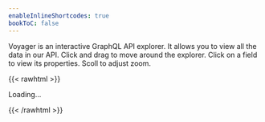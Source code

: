 ```yaml
---
enableInlineShortcodes: true
bookToC: false
---
```

Voyager is an interactive GraphQL API explorer. It allows you to view all the data in our API. Click and drag to move around the explorer. Click on a field to view its properties. Scoll to adjust zoom.

{{< rawhtml >}}
    <div id="voyager">Loading...</div>

<script>
  
  // Render <Voyager />
    GraphQLVoyager.init(document.getElementById('voyager'), {
      hideDocs: true,
      hideSettings: true,
      displayOptions: {
        sortByAlphabet: true,
      },
      introspection: {
  "data": {
    "__schema": {
      "directives": [
        {
          "args": [
            {
              "defaultValue": null,
              "description": "Included when true.",
              "name": "if",
              "type": {
                "kind": "NON_NULL",
                "name": null,
                "ofType": {
                  "kind": "SCALAR",
                  "name": "Boolean",
                  "ofType": null
                }
              }
            }
          ],
          "description": "Directs the executor to include this field or fragment only when the `if` argument is true.",
          "locations": [
            "FIELD",
            "FRAGMENT_SPREAD",
            "INLINE_FRAGMENT"
          ],
          "name": "include"
        },
        {
          "args": [
            {
              "defaultValue": null,
              "description": "Skipped when true.",
              "name": "if",
              "type": {
                "kind": "NON_NULL",
                "name": null,
                "ofType": {
                  "kind": "SCALAR",
                  "name": "Boolean",
                  "ofType": null
                }
              }
            }
          ],
          "description": "Directs the executor to skip this field or fragment when the `if` argument is true.",
          "locations": [
            "FIELD",
            "FRAGMENT_SPREAD",
            "INLINE_FRAGMENT"
          ],
          "name": "skip"
        }
      ],
      "mutationType": {
        "name": "RootMutationType"
      },
      "queryType": {
        "name": "RootQueryType"
      },
      "types": [
        {
          "description": "Represents a directive",
          "enumValues": null,
          "fields": [
            {
              "args": [],
              "deprecationReason": null,
              "description": null,
              "isDeprecated": false,
              "name": "args",
              "type": {
                "kind": "LIST",
                "name": null,
                "ofType": {
                  "kind": "OBJECT",
                  "name": "__InputValue",
                  "ofType": null
                }
              }
            },
            {
              "args": [],
              "deprecationReason": null,
              "description": null,
              "isDeprecated": false,
              "name": "description",
              "type": {
                "kind": "SCALAR",
                "name": "String",
                "ofType": null
              }
            },
            {
              "args": [],
              "deprecationReason": null,
              "description": null,
              "isDeprecated": false,
              "name": "locations",
              "type": {
                "kind": "LIST",
                "name": null,
                "ofType": {
                  "kind": "ENUM",
                  "name": "__DirectiveLocation",
                  "ofType": null
                }
              }
            },
            {
              "args": [],
              "deprecationReason": null,
              "description": null,
              "isDeprecated": false,
              "name": "name",
              "type": {
                "kind": "SCALAR",
                "name": "String",
                "ofType": null
              }
            },
            {
              "args": [],
              "deprecationReason": "Check `locations` field for enum value FIELD",
              "description": null,
              "isDeprecated": true,
              "name": "onField",
              "type": {
                "kind": "SCALAR",
                "name": "Boolean",
                "ofType": null
              }
            },
            {
              "args": [],
              "deprecationReason": "Check `locations` field for enum value FRAGMENT_SPREAD",
              "description": null,
              "isDeprecated": true,
              "name": "onFragment",
              "type": {
                "kind": "SCALAR",
                "name": "Boolean",
                "ofType": null
              }
            },
            {
              "args": [],
              "deprecationReason": "Check `locations` field for enum value OPERATION",
              "description": null,
              "isDeprecated": true,
              "name": "onOperation",
              "type": {
                "kind": "SCALAR",
                "name": "Boolean",
                "ofType": null
              }
            }
          ],
          "inputFields": null,
          "interfaces": [],
          "kind": "OBJECT",
          "name": "__Directive",
          "possibleTypes": null
        },
        {
          "description": null,
          "enumValues": [
            {
              "deprecationReason": null,
              "description": null,
              "isDeprecated": false,
              "name": "ARGUMENT_DEFINITION"
            },
            {
              "deprecationReason": null,
              "description": null,
              "isDeprecated": false,
              "name": "ENUM"
            },
            {
              "deprecationReason": null,
              "description": null,
              "isDeprecated": false,
              "name": "ENUM_VALUE"
            },
            {
              "deprecationReason": null,
              "description": null,
              "isDeprecated": false,
              "name": "FIELD"
            },
            {
              "deprecationReason": null,
              "description": null,
              "isDeprecated": false,
              "name": "FIELD_DEFINITION"
            },
            {
              "deprecationReason": null,
              "description": null,
              "isDeprecated": false,
              "name": "FRAGMENT_DEFINITION"
            },
            {
              "deprecationReason": null,
              "description": null,
              "isDeprecated": false,
              "name": "FRAGMENT_SPREAD"
            },
            {
              "deprecationReason": null,
              "description": null,
              "isDeprecated": false,
              "name": "INLINE_FRAGMENT"
            },
            {
              "deprecationReason": null,
              "description": null,
              "isDeprecated": false,
              "name": "INPUT_FIELD_DEFINITION"
            },
            {
              "deprecationReason": null,
              "description": null,
              "isDeprecated": false,
              "name": "INPUT_OBJECT"
            },
            {
              "deprecationReason": null,
              "description": null,
              "isDeprecated": false,
              "name": "INTERFACE"
            },
            {
              "deprecationReason": null,
              "description": null,
              "isDeprecated": false,
              "name": "MUTATION"
            },
            {
              "deprecationReason": null,
              "description": null,
              "isDeprecated": false,
              "name": "OBJECT"
            },
            {
              "deprecationReason": null,
              "description": null,
              "isDeprecated": false,
              "name": "QUERY"
            },
            {
              "deprecationReason": null,
              "description": null,
              "isDeprecated": false,
              "name": "SCALAR"
            },
            {
              "deprecationReason": null,
              "description": null,
              "isDeprecated": false,
              "name": "SCHEMA"
            },
            {
              "deprecationReason": null,
              "description": null,
              "isDeprecated": false,
              "name": "SUBSCRIPTION"
            },
            {
              "deprecationReason": null,
              "description": null,
              "isDeprecated": false,
              "name": "UNION"
            }
          ],
          "fields": null,
          "inputFields": null,
          "interfaces": null,
          "kind": "ENUM",
          "name": "__DirectiveLocation",
          "possibleTypes": null
        },
        {
          "description": null,
          "enumValues": null,
          "fields": [
            {
              "args": [],
              "deprecationReason": null,
              "description": null,
              "isDeprecated": false,
              "name": "deprecationReason",
              "type": {
                "kind": "SCALAR",
                "name": "String",
                "ofType": null
              }
            },
            {
              "args": [],
              "deprecationReason": null,
              "description": null,
              "isDeprecated": false,
              "name": "description",
              "type": {
                "kind": "SCALAR",
                "name": "String",
                "ofType": null
              }
            },
            {
              "args": [],
              "deprecationReason": null,
              "description": null,
              "isDeprecated": false,
              "name": "isDeprecated",
              "type": {
                "kind": "SCALAR",
                "name": "Boolean",
                "ofType": null
              }
            },
            {
              "args": [],
              "deprecationReason": null,
              "description": null,
              "isDeprecated": false,
              "name": "name",
              "type": {
                "kind": "SCALAR",
                "name": "String",
                "ofType": null
              }
            }
          ],
          "inputFields": null,
          "interfaces": [],
          "kind": "OBJECT",
          "name": "__EnumValue",
          "possibleTypes": null
        },
        {
          "description": null,
          "enumValues": null,
          "fields": [
            {
              "args": [],
              "deprecationReason": null,
              "description": null,
              "isDeprecated": false,
              "name": "args",
              "type": {
                "kind": "LIST",
                "name": null,
                "ofType": {
                  "kind": "OBJECT",
                  "name": "__InputValue",
                  "ofType": null
                }
              }
            },
            {
              "args": [],
              "deprecationReason": null,
              "description": null,
              "isDeprecated": false,
              "name": "deprecationReason",
              "type": {
                "kind": "SCALAR",
                "name": "String",
                "ofType": null
              }
            },
            {
              "args": [],
              "deprecationReason": null,
              "description": null,
              "isDeprecated": false,
              "name": "description",
              "type": {
                "kind": "SCALAR",
                "name": "String",
                "ofType": null
              }
            },
            {
              "args": [],
              "deprecationReason": null,
              "description": null,
              "isDeprecated": false,
              "name": "isDeprecated",
              "type": {
                "kind": "SCALAR",
                "name": "Boolean",
                "ofType": null
              }
            },
            {
              "args": [],
              "deprecationReason": null,
              "description": null,
              "isDeprecated": false,
              "name": "name",
              "type": {
                "kind": "SCALAR",
                "name": "String",
                "ofType": null
              }
            },
            {
              "args": [],
              "deprecationReason": null,
              "description": null,
              "isDeprecated": false,
              "name": "type",
              "type": {
                "kind": "OBJECT",
                "name": "__Type",
                "ofType": null
              }
            }
          ],
          "inputFields": null,
          "interfaces": [],
          "kind": "OBJECT",
          "name": "__Field",
          "possibleTypes": null
        },
        {
          "description": null,
          "enumValues": null,
          "fields": [
            {
              "args": [],
              "deprecationReason": null,
              "description": null,
              "isDeprecated": false,
              "name": "defaultValue",
              "type": {
                "kind": "SCALAR",
                "name": "String",
                "ofType": null
              }
            },
            {
              "args": [],
              "deprecationReason": null,
              "description": null,
              "isDeprecated": false,
              "name": "description",
              "type": {
                "kind": "SCALAR",
                "name": "String",
                "ofType": null
              }
            },
            {
              "args": [],
              "deprecationReason": null,
              "description": null,
              "isDeprecated": false,
              "name": "name",
              "type": {
                "kind": "SCALAR",
                "name": "String",
                "ofType": null
              }
            },
            {
              "args": [],
              "deprecationReason": null,
              "description": null,
              "isDeprecated": false,
              "name": "type",
              "type": {
                "kind": "OBJECT",
                "name": "__Type",
                "ofType": null
              }
            }
          ],
          "inputFields": null,
          "interfaces": [],
          "kind": "OBJECT",
          "name": "__InputValue",
          "possibleTypes": null
        },
        {
          "description": "Represents a schema",
          "enumValues": null,
          "fields": [
            {
              "args": [],
              "deprecationReason": null,
              "description": null,
              "isDeprecated": false,
              "name": "directives",
              "type": {
                "kind": "LIST",
                "name": null,
                "ofType": {
                  "kind": "OBJECT",
                  "name": "__Directive",
                  "ofType": null
                }
              }
            },
            {
              "args": [],
              "deprecationReason": null,
              "description": null,
              "isDeprecated": false,
              "name": "mutationType",
              "type": {
                "kind": "OBJECT",
                "name": "__Type",
                "ofType": null
              }
            },
            {
              "args": [],
              "deprecationReason": null,
              "description": null,
              "isDeprecated": false,
              "name": "queryType",
              "type": {
                "kind": "OBJECT",
                "name": "__Type",
                "ofType": null
              }
            },
            {
              "args": [],
              "deprecationReason": null,
              "description": null,
              "isDeprecated": false,
              "name": "subscriptionType",
              "type": {
                "kind": "OBJECT",
                "name": "__Type",
                "ofType": null
              }
            },
            {
              "args": [],
              "deprecationReason": null,
              "description": null,
              "isDeprecated": false,
              "name": "types",
              "type": {
                "kind": "LIST",
                "name": null,
                "ofType": {
                  "kind": "OBJECT",
                  "name": "__Type",
                  "ofType": null
                }
              }
            }
          ],
          "inputFields": null,
          "interfaces": [],
          "kind": "OBJECT",
          "name": "__Schema",
          "possibleTypes": null
        },
        {
          "description": "Represents scalars, interfaces, object types, unions, enums in the system",
          "enumValues": null,
          "fields": [
            {
              "args": [],
              "deprecationReason": null,
              "description": null,
              "isDeprecated": false,
              "name": "description",
              "type": {
                "kind": "SCALAR",
                "name": "String",
                "ofType": null
              }
            },
            {
              "args": [
                {
                  "defaultValue": "false",
                  "description": null,
                  "name": "includeDeprecated",
                  "type": {
                    "kind": "SCALAR",
                    "name": "Boolean",
                    "ofType": null
                  }
                }
              ],
              "deprecationReason": null,
              "description": null,
              "isDeprecated": false,
              "name": "enumValues",
              "type": {
                "kind": "LIST",
                "name": null,
                "ofType": {
                  "kind": "OBJECT",
                  "name": "__EnumValue",
                  "ofType": null
                }
              }
            },
            {
              "args": [
                {
                  "defaultValue": "false",
                  "description": null,
                  "name": "includeDeprecated",
                  "type": {
                    "kind": "SCALAR",
                    "name": "Boolean",
                    "ofType": null
                  }
                }
              ],
              "deprecationReason": null,
              "description": null,
              "isDeprecated": false,
              "name": "fields",
              "type": {
                "kind": "LIST",
                "name": null,
                "ofType": {
                  "kind": "OBJECT",
                  "name": "__Field",
                  "ofType": null
                }
              }
            },
            {
              "args": [],
              "deprecationReason": null,
              "description": null,
              "isDeprecated": false,
              "name": "inputFields",
              "type": {
                "kind": "LIST",
                "name": null,
                "ofType": {
                  "kind": "OBJECT",
                  "name": "__InputValue",
                  "ofType": null
                }
              }
            },
            {
              "args": [],
              "deprecationReason": null,
              "description": null,
              "isDeprecated": false,
              "name": "interfaces",
              "type": {
                "kind": "LIST",
                "name": null,
                "ofType": {
                  "kind": "OBJECT",
                  "name": "__Type",
                  "ofType": null
                }
              }
            },
            {
              "args": [],
              "deprecationReason": null,
              "description": null,
              "isDeprecated": false,
              "name": "kind",
              "type": {
                "kind": "SCALAR",
                "name": "String",
                "ofType": null
              }
            },
            {
              "args": [],
              "deprecationReason": null,
              "description": null,
              "isDeprecated": false,
              "name": "name",
              "type": {
                "kind": "SCALAR",
                "name": "String",
                "ofType": null
              }
            },
            {
              "args": [],
              "deprecationReason": null,
              "description": null,
              "isDeprecated": false,
              "name": "ofType",
              "type": {
                "kind": "OBJECT",
                "name": "__Type",
                "ofType": null
              }
            },
            {
              "args": [],
              "deprecationReason": null,
              "description": null,
              "isDeprecated": false,
              "name": "possibleTypes",
              "type": {
                "kind": "LIST",
                "name": null,
                "ofType": {
                  "kind": "OBJECT",
                  "name": "__Type",
                  "ofType": null
                }
              }
            }
          ],
          "inputFields": null,
          "interfaces": [],
          "kind": "OBJECT",
          "name": "__Type",
          "possibleTypes": null
        },
        {
          "description": "The `Boolean` scalar type represents `true` or `false`.",
          "enumValues": null,
          "fields": null,
          "inputFields": null,
          "interfaces": null,
          "kind": "SCALAR",
          "name": "Boolean",
          "possibleTypes": null
        },
        {
          "description": "Categories are the containers for live streaming content.",
          "enumValues": null,
          "fields": [
            {
              "args": [],
              "deprecationReason": null,
              "description": null,
              "isDeprecated": false,
              "name": "id",
              "type": {
                "kind": "SCALAR",
                "name": "ID",
                "ofType": null
              }
            },
            {
              "args": [],
              "deprecationReason": null,
              "description": "Name of the category",
              "isDeprecated": false,
              "name": "name",
              "type": {
                "kind": "SCALAR",
                "name": "String",
                "ofType": null
              }
            },
            {
              "args": [],
              "deprecationReason": null,
              "description": "Parent category, if null this is a parent category",
              "isDeprecated": false,
              "name": "parent",
              "type": {
                "kind": "OBJECT",
                "name": "Category",
                "ofType": null
              }
            },
            {
              "args": [],
              "deprecationReason": null,
              "description": "Slug of the category",
              "isDeprecated": false,
              "name": "slug",
              "type": {
                "kind": "SCALAR",
                "name": "String",
                "ofType": null
              }
            },
            {
              "args": [],
              "deprecationReason": null,
              "description": "Parent Name and Name of the category in one string",
              "isDeprecated": false,
              "name": "tagName",
              "type": {
                "kind": "SCALAR",
                "name": "String",
                "ofType": null
              }
            }
          ],
          "inputFields": null,
          "interfaces": [],
          "kind": "OBJECT",
          "name": "Category",
          "possibleTypes": null
        },
        {
          "description": "A channel is a user's actual container for live streaming.",
          "enumValues": null,
          "fields": [
            {
              "args": [],
              "deprecationReason": null,
              "description": null,
              "isDeprecated": false,
              "name": "category",
              "type": {
                "kind": "OBJECT",
                "name": "Category",
                "ofType": null
              }
            },
            {
              "args": [],
              "deprecationReason": null,
              "description": null,
              "isDeprecated": false,
              "name": "chatMessages",
              "type": {
                "kind": "LIST",
                "name": null,
                "ofType": {
                  "kind": "OBJECT",
                  "name": "ChatMessage",
                  "ofType": null
                }
              }
            },
            {
              "args": [],
              "deprecationReason": null,
              "description": null,
              "isDeprecated": false,
              "name": "chatRulesHtml",
              "type": {
                "kind": "SCALAR",
                "name": "String",
                "ofType": null
              }
            },
            {
              "args": [],
              "deprecationReason": null,
              "description": null,
              "isDeprecated": false,
              "name": "chatRulesMd",
              "type": {
                "kind": "SCALAR",
                "name": "String",
                "ofType": null
              }
            },
            {
              "args": [],
              "deprecationReason": null,
              "description": null,
              "isDeprecated": false,
              "name": "id",
              "type": {
                "kind": "SCALAR",
                "name": "ID",
                "ofType": null
              }
            },
            {
              "args": [],
              "deprecationReason": null,
              "description": null,
              "isDeprecated": false,
              "name": "inaccessible",
              "type": {
                "kind": "SCALAR",
                "name": "Boolean",
                "ofType": null
              }
            },
            {
              "args": [],
              "deprecationReason": null,
              "description": null,
              "isDeprecated": false,
              "name": "insertedAt",
              "type": {
                "kind": "NON_NULL",
                "name": null,
                "ofType": {
                  "kind": "SCALAR",
                  "name": "NaiveDateTime",
                  "ofType": null
                }
              }
            },
            {
              "args": [],
              "deprecationReason": null,
              "description": "The language a user can expect in the stream.",
              "isDeprecated": false,
              "name": "language",
              "type": {
                "kind": "SCALAR",
                "name": "String",
                "ofType": null
              }
            },
            {
              "args": [],
              "deprecationReason": null,
              "description": null,
              "isDeprecated": false,
              "name": "status",
              "type": {
                "kind": "ENUM",
                "name": "ChannelStatus",
                "ofType": null
              }
            },
            {
              "args": [],
              "deprecationReason": null,
              "description": null,
              "isDeprecated": false,
              "name": "stream",
              "type": {
                "kind": "OBJECT",
                "name": "Stream",
                "ofType": null
              }
            },
            {
              "args": [],
              "deprecationReason": null,
              "description": null,
              "isDeprecated": false,
              "name": "streamKey",
              "type": {
                "kind": "SCALAR",
                "name": "String",
                "ofType": null
              }
            },
            {
              "args": [],
              "deprecationReason": null,
              "description": null,
              "isDeprecated": false,
              "name": "streamer",
              "type": {
                "kind": "NON_NULL",
                "name": null,
                "ofType": {
                  "kind": "OBJECT",
                  "name": "User",
                  "ofType": null
                }
              }
            },
            {
              "args": [],
              "deprecationReason": null,
              "description": null,
              "isDeprecated": false,
              "name": "thumbnail",
              "type": {
                "kind": "SCALAR",
                "name": "String",
                "ofType": null
              }
            },
            {
              "args": [],
              "deprecationReason": null,
              "description": "The title of the current stream, live or offline.",
              "isDeprecated": false,
              "name": "title",
              "type": {
                "kind": "SCALAR",
                "name": "String",
                "ofType": null
              }
            },
            {
              "args": [],
              "deprecationReason": null,
              "description": null,
              "isDeprecated": false,
              "name": "updatedAt",
              "type": {
                "kind": "NON_NULL",
                "name": null,
                "ofType": {
                  "kind": "SCALAR",
                  "name": "NaiveDateTime",
                  "ofType": null
                }
              }
            },
            {
              "args": [],
              "deprecationReason": "Please use the streamer field",
              "description": null,
              "isDeprecated": true,
              "name": "user",
              "type": {
                "kind": "NON_NULL",
                "name": null,
                "ofType": {
                  "kind": "OBJECT",
                  "name": "User",
                  "ofType": null
                }
              }
            }
          ],
          "inputFields": null,
          "interfaces": [],
          "kind": "OBJECT",
          "name": "Channel",
          "possibleTypes": null
        },
        {
          "description": null,
          "enumValues": [
            {
              "deprecationReason": null,
              "description": null,
              "isDeprecated": false,
              "name": "LIVE"
            },
            {
              "deprecationReason": null,
              "description": null,
              "isDeprecated": false,
              "name": "OFFLINE"
            }
          ],
          "fields": null,
          "inputFields": null,
          "interfaces": null,
          "kind": "ENUM",
          "name": "ChannelStatus",
          "possibleTypes": null
        },
        {
          "description": "A chat message sent to a channel by a user.",
          "enumValues": null,
          "fields": [
            {
              "args": [],
              "deprecationReason": null,
              "description": null,
              "isDeprecated": false,
              "name": "channel",
              "type": {
                "kind": "NON_NULL",
                "name": null,
                "ofType": {
                  "kind": "OBJECT",
                  "name": "Channel",
                  "ofType": null
                }
              }
            },
            {
              "args": [],
              "deprecationReason": null,
              "description": null,
              "isDeprecated": false,
              "name": "id",
              "type": {
                "kind": "SCALAR",
                "name": "ID",
                "ofType": null
              }
            },
            {
              "args": [],
              "deprecationReason": null,
              "description": null,
              "isDeprecated": false,
              "name": "insertedAt",
              "type": {
                "kind": "NON_NULL",
                "name": null,
                "ofType": {
                  "kind": "SCALAR",
                  "name": "NaiveDateTime",
                  "ofType": null
                }
              }
            },
            {
              "args": [],
              "deprecationReason": null,
              "description": "The chat message.",
              "isDeprecated": false,
              "name": "message",
              "type": {
                "kind": "SCALAR",
                "name": "String",
                "ofType": null
              }
            },
            {
              "args": [],
              "deprecationReason": null,
              "description": null,
              "isDeprecated": false,
              "name": "updatedAt",
              "type": {
                "kind": "NON_NULL",
                "name": null,
                "ofType": {
                  "kind": "SCALAR",
                  "name": "NaiveDateTime",
                  "ofType": null
                }
              }
            },
            {
              "args": [],
              "deprecationReason": null,
              "description": null,
              "isDeprecated": false,
              "name": "user",
              "type": {
                "kind": "NON_NULL",
                "name": null,
                "ofType": {
                  "kind": "OBJECT",
                  "name": "User",
                  "ofType": null
                }
              }
            }
          ],
          "inputFields": null,
          "interfaces": [],
          "kind": "OBJECT",
          "name": "ChatMessage",
          "possibleTypes": null
        },
        {
          "description": null,
          "enumValues": null,
          "fields": null,
          "inputFields": [
            {
              "defaultValue": null,
              "description": null,
              "name": "message",
              "type": {
                "kind": "SCALAR",
                "name": "String",
                "ofType": null
              }
            }
          ],
          "interfaces": null,
          "kind": "INPUT_OBJECT",
          "name": "ChatMessageInput",
          "possibleTypes": null
        },
        {
          "description": "The `DateTime` scalar type represents a date and time in the UTC\ntimezone. The DateTime appears in a JSON response as an ISO8601 formatted\nstring, including UTC timezone (\"Z\"). The parsed date and time string will\nbe converted to UTC if there is an offset.",
          "enumValues": null,
          "fields": null,
          "inputFields": null,
          "interfaces": null,
          "kind": "SCALAR",
          "name": "DateTime",
          "possibleTypes": null
        },
        {
          "description": "A follower is a user who subscribes to notifications for a particular channel.",
          "enumValues": null,
          "fields": [
            {
              "args": [],
              "deprecationReason": null,
              "description": null,
              "isDeprecated": false,
              "name": "hasLiveNotifications",
              "type": {
                "kind": "SCALAR",
                "name": "Boolean",
                "ofType": null
              }
            },
            {
              "args": [],
              "deprecationReason": null,
              "description": null,
              "isDeprecated": false,
              "name": "id",
              "type": {
                "kind": "SCALAR",
                "name": "ID",
                "ofType": null
              }
            },
            {
              "args": [],
              "deprecationReason": null,
              "description": null,
              "isDeprecated": false,
              "name": "insertedAt",
              "type": {
                "kind": "NON_NULL",
                "name": null,
                "ofType": {
                  "kind": "SCALAR",
                  "name": "NaiveDateTime",
                  "ofType": null
                }
              }
            },
            {
              "args": [],
              "deprecationReason": null,
              "description": null,
              "isDeprecated": false,
              "name": "streamer",
              "type": {
                "kind": "NON_NULL",
                "name": null,
                "ofType": {
                  "kind": "OBJECT",
                  "name": "User",
                  "ofType": null
                }
              }
            },
            {
              "args": [],
              "deprecationReason": null,
              "description": null,
              "isDeprecated": false,
              "name": "updatedAt",
              "type": {
                "kind": "NON_NULL",
                "name": null,
                "ofType": {
                  "kind": "SCALAR",
                  "name": "NaiveDateTime",
                  "ofType": null
                }
              }
            },
            {
              "args": [],
              "deprecationReason": null,
              "description": null,
              "isDeprecated": false,
              "name": "user",
              "type": {
                "kind": "NON_NULL",
                "name": null,
                "ofType": {
                  "kind": "OBJECT",
                  "name": "User",
                  "ofType": null
                }
              }
            }
          ],
          "inputFields": null,
          "interfaces": [],
          "kind": "OBJECT",
          "name": "Follower",
          "possibleTypes": null
        },
        {
          "description": "The `ID` scalar type represents a unique identifier, often used to\nrefetch an object or as key for a cache. The ID type appears in a JSON\nresponse as a String; however, it is not intended to be human-readable.\nWhen expected as an input type, any string (such as `\"4\"`) or integer\n(such as `4`) input value will be accepted as an ID.",
          "enumValues": null,
          "fields": null,
          "inputFields": null,
          "interfaces": null,
          "kind": "SCALAR",
          "name": "ID",
          "possibleTypes": null
        },
        {
          "description": "The `Int` scalar type represents non-fractional signed whole numeric values.\nInt can represent values between `-(2^53 - 1)` and `2^53 - 1` since it is\nrepresented in JSON as double-precision floating point numbers specified\nby [IEEE 754](http://en.wikipedia.org/wiki/IEEE_floating_point).",
          "enumValues": null,
          "fields": null,
          "inputFields": null,
          "interfaces": null,
          "kind": "SCALAR",
          "name": "Int",
          "possibleTypes": null
        },
        {
          "description": null,
          "enumValues": null,
          "fields": [
            {
              "args": [
                {
                  "defaultValue": null,
                  "description": null,
                  "name": "channelId",
                  "type": {
                    "kind": "NON_NULL",
                    "name": null,
                    "ofType": {
                      "kind": "SCALAR",
                      "name": "ID",
                      "ofType": null
                    }
                  }
                },
                {
                  "defaultValue": null,
                  "description": null,
                  "name": "message",
                  "type": {
                    "kind": "NON_NULL",
                    "name": null,
                    "ofType": {
                      "kind": "INPUT_OBJECT",
                      "name": "ChatMessageInput",
                      "ofType": null
                    }
                  }
                }
              ],
              "deprecationReason": null,
              "description": "Create a chat message",
              "isDeprecated": false,
              "name": "createChatMessage",
              "type": {
                "kind": "OBJECT",
                "name": "ChatMessage",
                "ofType": null
              }
            },
            {
              "args": [
                {
                  "defaultValue": null,
                  "description": null,
                  "name": "streamId",
                  "type": {
                    "kind": "NON_NULL",
                    "name": null,
                    "ofType": {
                      "kind": "SCALAR",
                      "name": "ID",
                      "ofType": null
                    }
                  }
                }
              ],
              "deprecationReason": null,
              "description": "End a stream",
              "isDeprecated": false,
              "name": "endStream",
              "type": {
                "kind": "OBJECT",
                "name": "Stream",
                "ofType": null
              }
            },
            {
              "args": [
                {
                  "defaultValue": null,
                  "description": null,
                  "name": "metadata",
                  "type": {
                    "kind": "NON_NULL",
                    "name": null,
                    "ofType": {
                      "kind": "INPUT_OBJECT",
                      "name": "StreamMetadataInput",
                      "ofType": null
                    }
                  }
                },
                {
                  "defaultValue": null,
                  "description": null,
                  "name": "streamId",
                  "type": {
                    "kind": "NON_NULL",
                    "name": null,
                    "ofType": {
                      "kind": "SCALAR",
                      "name": "ID",
                      "ofType": null
                    }
                  }
                }
              ],
              "deprecationReason": null,
              "description": "Update a stream's metadata",
              "isDeprecated": false,
              "name": "logStreamMetadata",
              "type": {
                "kind": "OBJECT",
                "name": "Stream",
                "ofType": null
              }
            },
            {
              "args": [
                {
                  "defaultValue": null,
                  "description": null,
                  "name": "channelId",
                  "type": {
                    "kind": "NON_NULL",
                    "name": null,
                    "ofType": {
                      "kind": "SCALAR",
                      "name": "ID",
                      "ofType": null
                    }
                  }
                }
              ],
              "deprecationReason": null,
              "description": "Start a stream",
              "isDeprecated": false,
              "name": "startStream",
              "type": {
                "kind": "OBJECT",
                "name": "Stream",
                "ofType": null
              }
            },
            {
              "args": [
                {
                  "defaultValue": null,
                  "description": null,
                  "name": "streamId",
                  "type": {
                    "kind": "NON_NULL",
                    "name": null,
                    "ofType": {
                      "kind": "SCALAR",
                      "name": "ID",
                      "ofType": null
                    }
                  }
                },
                {
                  "defaultValue": null,
                  "description": null,
                  "name": "thumbnail",
                  "type": {
                    "kind": "NON_NULL",
                    "name": null,
                    "ofType": {
                      "kind": "SCALAR",
                      "name": "Upload",
                      "ofType": null
                    }
                  }
                }
              ],
              "deprecationReason": null,
              "description": "Update a stream's thumbnail",
              "isDeprecated": false,
              "name": "uploadStreamThumbnail",
              "type": {
                "kind": "OBJECT",
                "name": "Stream",
                "ofType": null
              }
            }
          ],
          "inputFields": null,
          "interfaces": [],
          "kind": "OBJECT",
          "name": "RootMutationType",
          "possibleTypes": null
        },
        {
          "description": "The `Naive DateTime` scalar type represents a naive date and time without\ntimezone. The DateTime appears in a JSON response as an ISO8601 formatted\nstring.",
          "enumValues": null,
          "fields": null,
          "inputFields": null,
          "interfaces": null,
          "kind": "SCALAR",
          "name": "NaiveDateTime",
          "possibleTypes": null
        },
        {
          "description": null,
          "enumValues": null,
          "fields": [
            {
              "args": [],
              "deprecationReason": null,
              "description": "List all categories",
              "isDeprecated": false,
              "name": "categories",
              "type": {
                "kind": "LIST",
                "name": null,
                "ofType": {
                  "kind": "OBJECT",
                  "name": "Category",
                  "ofType": null
                }
              }
            },
            {
              "args": [
                {
                  "defaultValue": null,
                  "description": null,
                  "name": "slug",
                  "type": {
                    "kind": "SCALAR",
                    "name": "String",
                    "ofType": null
                  }
                }
              ],
              "deprecationReason": null,
              "description": "Query individual category",
              "isDeprecated": false,
              "name": "category",
              "type": {
                "kind": "OBJECT",
                "name": "Category",
                "ofType": null
              }
            },
            {
              "args": [
                {
                  "defaultValue": null,
                  "description": null,
                  "name": "id",
                  "type": {
                    "kind": "SCALAR",
                    "name": "ID",
                    "ofType": null
                  }
                },
                {
                  "defaultValue": null,
                  "description": null,
                  "name": "streamKey",
                  "type": {
                    "kind": "SCALAR",
                    "name": "String",
                    "ofType": null
                  }
                },
                {
                  "defaultValue": null,
                  "description": null,
                  "name": "username",
                  "type": {
                    "kind": "SCALAR",
                    "name": "String",
                    "ofType": null
                  }
                }
              ],
              "deprecationReason": null,
              "description": "Query individual channel",
              "isDeprecated": false,
              "name": "channel",
              "type": {
                "kind": "OBJECT",
                "name": "Channel",
                "ofType": null
              }
            },
            {
              "args": [],
              "deprecationReason": null,
              "description": "List all channels",
              "isDeprecated": false,
              "name": "channels",
              "type": {
                "kind": "LIST",
                "name": null,
                "ofType": {
                  "kind": "OBJECT",
                  "name": "Channel",
                  "ofType": null
                }
              }
            },
            {
              "args": [
                {
                  "defaultValue": null,
                  "description": null,
                  "name": "streamerUsername",
                  "type": {
                    "kind": "SCALAR",
                    "name": "String",
                    "ofType": null
                  }
                },
                {
                  "defaultValue": null,
                  "description": null,
                  "name": "userUsername",
                  "type": {
                    "kind": "SCALAR",
                    "name": "String",
                    "ofType": null
                  }
                }
              ],
              "deprecationReason": null,
              "description": "List all follows or followers",
              "isDeprecated": false,
              "name": "followers",
              "type": {
                "kind": "LIST",
                "name": null,
                "ofType": {
                  "kind": "OBJECT",
                  "name": "Follower",
                  "ofType": null
                }
              }
            },
            {
              "args": [],
              "deprecationReason": null,
              "description": "Get yourself",
              "isDeprecated": false,
              "name": "myself",
              "type": {
                "kind": "OBJECT",
                "name": "User",
                "ofType": null
              }
            },
            {
              "args": [
                {
                  "defaultValue": null,
                  "description": null,
                  "name": "streamerUsername",
                  "type": {
                    "kind": "SCALAR",
                    "name": "String",
                    "ofType": null
                  }
                },
                {
                  "defaultValue": null,
                  "description": null,
                  "name": "userUsername",
                  "type": {
                    "kind": "SCALAR",
                    "name": "String",
                    "ofType": null
                  }
                }
              ],
              "deprecationReason": null,
              "description": "List all subscribers or subscribees",
              "isDeprecated": false,
              "name": "subscriptions",
              "type": {
                "kind": "LIST",
                "name": null,
                "ofType": {
                  "kind": "OBJECT",
                  "name": "Sub",
                  "ofType": null
                }
              }
            },
            {
              "args": [
                {
                  "defaultValue": null,
                  "description": null,
                  "name": "id",
                  "type": {
                    "kind": "SCALAR",
                    "name": "Int",
                    "ofType": null
                  }
                },
                {
                  "defaultValue": null,
                  "description": null,
                  "name": "username",
                  "type": {
                    "kind": "SCALAR",
                    "name": "String",
                    "ofType": null
                  }
                }
              ],
              "deprecationReason": null,
              "description": "Query individual user",
              "isDeprecated": false,
              "name": "user",
              "type": {
                "kind": "OBJECT",
                "name": "User",
                "ofType": null
              }
            },
            {
              "args": [],
              "deprecationReason": null,
              "description": "List all users",
              "isDeprecated": false,
              "name": "users",
              "type": {
                "kind": "LIST",
                "name": null,
                "ofType": {
                  "kind": "OBJECT",
                  "name": "User",
                  "ofType": null
                }
              }
            }
          ],
          "inputFields": null,
          "interfaces": [],
          "kind": "OBJECT",
          "name": "RootQueryType",
          "possibleTypes": null
        },
        {
          "description": "A stream is a single live stream in, either current or historical.",
          "enumValues": null,
          "fields": [
            {
              "args": [],
              "deprecationReason": null,
              "description": null,
              "isDeprecated": false,
              "name": "avgChatters",
              "type": {
                "kind": "SCALAR",
                "name": "Int",
                "ofType": null
              }
            },
            {
              "args": [],
              "deprecationReason": null,
              "description": null,
              "isDeprecated": false,
              "name": "avgViewers",
              "type": {
                "kind": "SCALAR",
                "name": "Int",
                "ofType": null
              }
            },
            {
              "args": [],
              "deprecationReason": null,
              "description": null,
              "isDeprecated": false,
              "name": "category",
              "type": {
                "kind": "NON_NULL",
                "name": null,
                "ofType": {
                  "kind": "OBJECT",
                  "name": "Category",
                  "ofType": null
                }
              }
            },
            {
              "args": [],
              "deprecationReason": null,
              "description": null,
              "isDeprecated": false,
              "name": "channel",
              "type": {
                "kind": "NON_NULL",
                "name": null,
                "ofType": {
                  "kind": "OBJECT",
                  "name": "Channel",
                  "ofType": null
                }
              }
            },
            {
              "args": [],
              "deprecationReason": null,
              "description": null,
              "isDeprecated": false,
              "name": "countChatters",
              "type": {
                "kind": "SCALAR",
                "name": "Int",
                "ofType": null
              }
            },
            {
              "args": [],
              "deprecationReason": null,
              "description": null,
              "isDeprecated": false,
              "name": "countViewers",
              "type": {
                "kind": "SCALAR",
                "name": "Int",
                "ofType": null
              }
            },
            {
              "args": [],
              "deprecationReason": null,
              "description": null,
              "isDeprecated": false,
              "name": "endedAt",
              "type": {
                "kind": "SCALAR",
                "name": "NaiveDateTime",
                "ofType": null
              }
            },
            {
              "args": [],
              "deprecationReason": null,
              "description": null,
              "isDeprecated": false,
              "name": "id",
              "type": {
                "kind": "SCALAR",
                "name": "ID",
                "ofType": null
              }
            },
            {
              "args": [],
              "deprecationReason": null,
              "description": null,
              "isDeprecated": false,
              "name": "insertedAt",
              "type": {
                "kind": "NON_NULL",
                "name": null,
                "ofType": {
                  "kind": "SCALAR",
                  "name": "NaiveDateTime",
                  "ofType": null
                }
              }
            },
            {
              "args": [],
              "deprecationReason": null,
              "description": null,
              "isDeprecated": false,
              "name": "metadata",
              "type": {
                "kind": "LIST",
                "name": null,
                "ofType": {
                  "kind": "OBJECT",
                  "name": "StreamMetadata",
                  "ofType": null
                }
              }
            },
            {
              "args": [],
              "deprecationReason": null,
              "description": null,
              "isDeprecated": false,
              "name": "newSubscribers",
              "type": {
                "kind": "SCALAR",
                "name": "Int",
                "ofType": null
              }
            },
            {
              "args": [],
              "deprecationReason": null,
              "description": null,
              "isDeprecated": false,
              "name": "peakChatters",
              "type": {
                "kind": "SCALAR",
                "name": "Int",
                "ofType": null
              }
            },
            {
              "args": [],
              "deprecationReason": null,
              "description": null,
              "isDeprecated": false,
              "name": "peakViewers",
              "type": {
                "kind": "SCALAR",
                "name": "Int",
                "ofType": null
              }
            },
            {
              "args": [],
              "deprecationReason": null,
              "description": null,
              "isDeprecated": false,
              "name": "resubSubscribers",
              "type": {
                "kind": "SCALAR",
                "name": "Int",
                "ofType": null
              }
            },
            {
              "args": [],
              "deprecationReason": null,
              "description": null,
              "isDeprecated": false,
              "name": "startedAt",
              "type": {
                "kind": "NON_NULL",
                "name": null,
                "ofType": {
                  "kind": "SCALAR",
                  "name": "NaiveDateTime",
                  "ofType": null
                }
              }
            },
            {
              "args": [],
              "deprecationReason": null,
              "description": null,
              "isDeprecated": false,
              "name": "thumbnail",
              "type": {
                "kind": "SCALAR",
                "name": "String",
                "ofType": null
              }
            },
            {
              "args": [],
              "deprecationReason": null,
              "description": "The title of the stream.",
              "isDeprecated": false,
              "name": "title",
              "type": {
                "kind": "SCALAR",
                "name": "String",
                "ofType": null
              }
            },
            {
              "args": [],
              "deprecationReason": null,
              "description": null,
              "isDeprecated": false,
              "name": "updatedAt",
              "type": {
                "kind": "NON_NULL",
                "name": null,
                "ofType": {
                  "kind": "SCALAR",
                  "name": "NaiveDateTime",
                  "ofType": null
                }
              }
            }
          ],
          "inputFields": null,
          "interfaces": [],
          "kind": "OBJECT",
          "name": "Stream",
          "possibleTypes": null
        },
        {
          "description": "A single instance of stream metadata.",
          "enumValues": null,
          "fields": [
            {
              "args": [],
              "deprecationReason": null,
              "description": null,
              "isDeprecated": false,
              "name": "audioCodec",
              "type": {
                "kind": "SCALAR",
                "name": "String",
                "ofType": null
              }
            },
            {
              "args": [],
              "deprecationReason": null,
              "description": null,
              "isDeprecated": false,
              "name": "id",
              "type": {
                "kind": "SCALAR",
                "name": "ID",
                "ofType": null
              }
            },
            {
              "args": [],
              "deprecationReason": null,
              "description": null,
              "isDeprecated": false,
              "name": "ingestServer",
              "type": {
                "kind": "SCALAR",
                "name": "String",
                "ofType": null
              }
            },
            {
              "args": [],
              "deprecationReason": null,
              "description": null,
              "isDeprecated": false,
              "name": "ingestViewers",
              "type": {
                "kind": "SCALAR",
                "name": "String",
                "ofType": null
              }
            },
            {
              "args": [],
              "deprecationReason": null,
              "description": null,
              "isDeprecated": false,
              "name": "insertedAt",
              "type": {
                "kind": "NON_NULL",
                "name": null,
                "ofType": {
                  "kind": "SCALAR",
                  "name": "NaiveDateTime",
                  "ofType": null
                }
              }
            },
            {
              "args": [],
              "deprecationReason": null,
              "description": null,
              "isDeprecated": false,
              "name": "lostPackets",
              "type": {
                "kind": "SCALAR",
                "name": "Int",
                "ofType": null
              }
            },
            {
              "args": [],
              "deprecationReason": null,
              "description": null,
              "isDeprecated": false,
              "name": "nackPackets",
              "type": {
                "kind": "SCALAR",
                "name": "Int",
                "ofType": null
              }
            },
            {
              "args": [],
              "deprecationReason": null,
              "description": null,
              "isDeprecated": false,
              "name": "recvPackets",
              "type": {
                "kind": "SCALAR",
                "name": "Int",
                "ofType": null
              }
            },
            {
              "args": [],
              "deprecationReason": null,
              "description": null,
              "isDeprecated": false,
              "name": "sourceBitrate",
              "type": {
                "kind": "SCALAR",
                "name": "Int",
                "ofType": null
              }
            },
            {
              "args": [],
              "deprecationReason": null,
              "description": null,
              "isDeprecated": false,
              "name": "sourcePing",
              "type": {
                "kind": "SCALAR",
                "name": "Int",
                "ofType": null
              }
            },
            {
              "args": [],
              "deprecationReason": null,
              "description": null,
              "isDeprecated": false,
              "name": "stream",
              "type": {
                "kind": "NON_NULL",
                "name": null,
                "ofType": {
                  "kind": "OBJECT",
                  "name": "Stream",
                  "ofType": null
                }
              }
            },
            {
              "args": [],
              "deprecationReason": null,
              "description": null,
              "isDeprecated": false,
              "name": "streamTimeSeconds",
              "type": {
                "kind": "SCALAR",
                "name": "Int",
                "ofType": null
              }
            },
            {
              "args": [],
              "deprecationReason": null,
              "description": null,
              "isDeprecated": false,
              "name": "updatedAt",
              "type": {
                "kind": "NON_NULL",
                "name": null,
                "ofType": {
                  "kind": "SCALAR",
                  "name": "NaiveDateTime",
                  "ofType": null
                }
              }
            },
            {
              "args": [],
              "deprecationReason": null,
              "description": null,
              "isDeprecated": false,
              "name": "vendorName",
              "type": {
                "kind": "SCALAR",
                "name": "String",
                "ofType": null
              }
            },
            {
              "args": [],
              "deprecationReason": null,
              "description": null,
              "isDeprecated": false,
              "name": "vendorVersion",
              "type": {
                "kind": "SCALAR",
                "name": "String",
                "ofType": null
              }
            },
            {
              "args": [],
              "deprecationReason": null,
              "description": null,
              "isDeprecated": false,
              "name": "videoCodec",
              "type": {
                "kind": "SCALAR",
                "name": "String",
                "ofType": null
              }
            },
            {
              "args": [],
              "deprecationReason": null,
              "description": null,
              "isDeprecated": false,
              "name": "videoHeight",
              "type": {
                "kind": "SCALAR",
                "name": "Int",
                "ofType": null
              }
            },
            {
              "args": [],
              "deprecationReason": null,
              "description": null,
              "isDeprecated": false,
              "name": "videoWidth",
              "type": {
                "kind": "SCALAR",
                "name": "Int",
                "ofType": null
              }
            }
          ],
          "inputFields": null,
          "interfaces": [],
          "kind": "OBJECT",
          "name": "StreamMetadata",
          "possibleTypes": null
        },
        {
          "description": null,
          "enumValues": null,
          "fields": null,
          "inputFields": [
            {
              "defaultValue": null,
              "description": null,
              "name": "audioCodec",
              "type": {
                "kind": "SCALAR",
                "name": "String",
                "ofType": null
              }
            },
            {
              "defaultValue": null,
              "description": null,
              "name": "ingestServer",
              "type": {
                "kind": "SCALAR",
                "name": "String",
                "ofType": null
              }
            },
            {
              "defaultValue": null,
              "description": null,
              "name": "ingestViewers",
              "type": {
                "kind": "SCALAR",
                "name": "Int",
                "ofType": null
              }
            },
            {
              "defaultValue": null,
              "description": null,
              "name": "lostPackets",
              "type": {
                "kind": "SCALAR",
                "name": "Int",
                "ofType": null
              }
            },
            {
              "defaultValue": null,
              "description": null,
              "name": "nackPackets",
              "type": {
                "kind": "SCALAR",
                "name": "Int",
                "ofType": null
              }
            },
            {
              "defaultValue": null,
              "description": null,
              "name": "recvPackets",
              "type": {
                "kind": "SCALAR",
                "name": "Int",
                "ofType": null
              }
            },
            {
              "defaultValue": null,
              "description": null,
              "name": "sourceBitrate",
              "type": {
                "kind": "SCALAR",
                "name": "Int",
                "ofType": null
              }
            },
            {
              "defaultValue": null,
              "description": null,
              "name": "sourcePing",
              "type": {
                "kind": "SCALAR",
                "name": "Int",
                "ofType": null
              }
            },
            {
              "defaultValue": null,
              "description": null,
              "name": "streamTimeSeconds",
              "type": {
                "kind": "SCALAR",
                "name": "Int",
                "ofType": null
              }
            },
            {
              "defaultValue": null,
              "description": null,
              "name": "vendorName",
              "type": {
                "kind": "SCALAR",
                "name": "String",
                "ofType": null
              }
            },
            {
              "defaultValue": null,
              "description": null,
              "name": "vendorVersion",
              "type": {
                "kind": "SCALAR",
                "name": "String",
                "ofType": null
              }
            },
            {
              "defaultValue": null,
              "description": null,
              "name": "videoCodec",
              "type": {
                "kind": "SCALAR",
                "name": "String",
                "ofType": null
              }
            },
            {
              "defaultValue": null,
              "description": null,
              "name": "videoHeight",
              "type": {
                "kind": "SCALAR",
                "name": "Int",
                "ofType": null
              }
            },
            {
              "defaultValue": null,
              "description": null,
              "name": "videoWidth",
              "type": {
                "kind": "SCALAR",
                "name": "Int",
                "ofType": null
              }
            }
          ],
          "interfaces": null,
          "kind": "INPUT_OBJECT",
          "name": "StreamMetadataInput",
          "possibleTypes": null
        },
        {
          "description": "The `String` scalar type represents textual data, represented as UTF-8\ncharacter sequences. The String type is most often used by GraphQL to\nrepresent free-form human-readable text.",
          "enumValues": null,
          "fields": null,
          "inputFields": null,
          "interfaces": null,
          "kind": "SCALAR",
          "name": "String",
          "possibleTypes": null
        },
        {
          "description": "A subscription is an exchange of money for support.",
          "enumValues": null,
          "fields": [
            {
              "args": [],
              "deprecationReason": null,
              "description": null,
              "isDeprecated": false,
              "name": "endedAt",
              "type": {
                "kind": "SCALAR",
                "name": "DateTime",
                "ofType": null
              }
            },
            {
              "args": [],
              "deprecationReason": null,
              "description": null,
              "isDeprecated": false,
              "name": "id",
              "type": {
                "kind": "SCALAR",
                "name": "ID",
                "ofType": null
              }
            },
            {
              "args": [],
              "deprecationReason": null,
              "description": null,
              "isDeprecated": false,
              "name": "insertedAt",
              "type": {
                "kind": "NON_NULL",
                "name": null,
                "ofType": {
                  "kind": "SCALAR",
                  "name": "NaiveDateTime",
                  "ofType": null
                }
              }
            },
            {
              "args": [],
              "deprecationReason": null,
              "description": null,
              "isDeprecated": false,
              "name": "isActive",
              "type": {
                "kind": "SCALAR",
                "name": "Boolean",
                "ofType": null
              }
            },
            {
              "args": [],
              "deprecationReason": null,
              "description": null,
              "isDeprecated": false,
              "name": "price",
              "type": {
                "kind": "SCALAR",
                "name": "Int",
                "ofType": null
              }
            },
            {
              "args": [],
              "deprecationReason": null,
              "description": null,
              "isDeprecated": false,
              "name": "productName",
              "type": {
                "kind": "SCALAR",
                "name": "String",
                "ofType": null
              }
            },
            {
              "args": [],
              "deprecationReason": null,
              "description": null,
              "isDeprecated": false,
              "name": "startedAt",
              "type": {
                "kind": "NON_NULL",
                "name": null,
                "ofType": {
                  "kind": "SCALAR",
                  "name": "DateTime",
                  "ofType": null
                }
              }
            },
            {
              "args": [],
              "deprecationReason": null,
              "description": null,
              "isDeprecated": false,
              "name": "streamer",
              "type": {
                "kind": "NON_NULL",
                "name": null,
                "ofType": {
                  "kind": "OBJECT",
                  "name": "User",
                  "ofType": null
                }
              }
            },
            {
              "args": [],
              "deprecationReason": null,
              "description": null,
              "isDeprecated": false,
              "name": "updatedAt",
              "type": {
                "kind": "NON_NULL",
                "name": null,
                "ofType": {
                  "kind": "SCALAR",
                  "name": "NaiveDateTime",
                  "ofType": null
                }
              }
            },
            {
              "args": [],
              "deprecationReason": null,
              "description": null,
              "isDeprecated": false,
              "name": "user",
              "type": {
                "kind": "NON_NULL",
                "name": null,
                "ofType": {
                  "kind": "OBJECT",
                  "name": "User",
                  "ofType": null
                }
              }
            }
          ],
          "inputFields": null,
          "interfaces": [],
          "kind": "OBJECT",
          "name": "Sub",
          "possibleTypes": null
        },
        {
          "description": null,
          "enumValues": null,
          "fields": [
            {
              "args": [
                {
                  "defaultValue": null,
                  "description": null,
                  "name": "id",
                  "type": {
                    "kind": "SCALAR",
                    "name": "ID",
                    "ofType": null
                  }
                }
              ],
              "deprecationReason": null,
              "description": null,
              "isDeprecated": false,
              "name": "channel",
              "type": {
                "kind": "OBJECT",
                "name": "Channel",
                "ofType": null
              }
            },
            {
              "args": [
                {
                  "defaultValue": null,
                  "description": null,
                  "name": "channelId",
                  "type": {
                    "kind": "SCALAR",
                    "name": "ID",
                    "ofType": null
                  }
                }
              ],
              "deprecationReason": null,
              "description": null,
              "isDeprecated": false,
              "name": "chatMessage",
              "type": {
                "kind": "OBJECT",
                "name": "ChatMessage",
                "ofType": null
              }
            }
          ],
          "inputFields": null,
          "interfaces": [],
          "kind": "OBJECT",
          "name": "RootSubscriptionType",
          "possibleTypes": null
        },
        {
          "description": "Represents an uploaded file.\n",
          "enumValues": null,
          "fields": null,
          "inputFields": null,
          "interfaces": null,
          "kind": "SCALAR",
          "name": "Upload",
          "possibleTypes": null
        },
        {
          "description": "A user of Glimesh, can be a streamer, a viewer or both!",
          "enumValues": null,
          "fields": [
            {
              "args": [],
              "deprecationReason": null,
              "description": null,
              "isDeprecated": false,
              "name": "avatar",
              "type": {
                "kind": "SCALAR",
                "name": "String",
                "ofType": null
              }
            },
            {
              "args": [],
              "deprecationReason": null,
              "description": null,
              "isDeprecated": false,
              "name": "avatarUrl",
              "type": {
                "kind": "SCALAR",
                "name": "String",
                "ofType": null
              }
            },
            {
              "args": [],
              "deprecationReason": null,
              "description": null,
              "isDeprecated": false,
              "name": "confirmedAt",
              "type": {
                "kind": "SCALAR",
                "name": "NaiveDateTime",
                "ofType": null
              }
            },
            {
              "args": [],
              "deprecationReason": null,
              "description": "Exactly the same as the username, but with casing the user prefers",
              "isDeprecated": false,
              "name": "displayname",
              "type": {
                "kind": "SCALAR",
                "name": "String",
                "ofType": null
              }
            },
            {
              "args": [],
              "deprecationReason": null,
              "description": null,
              "isDeprecated": false,
              "name": "id",
              "type": {
                "kind": "SCALAR",
                "name": "ID",
                "ofType": null
              }
            },
            {
              "args": [],
              "deprecationReason": null,
              "description": "HTML version of the user's profile, should be safe for rendering directly",
              "isDeprecated": false,
              "name": "profileContentHtml",
              "type": {
                "kind": "SCALAR",
                "name": "String",
                "ofType": null
              }
            },
            {
              "args": [],
              "deprecationReason": null,
              "description": "Markdown version of the user's profile",
              "isDeprecated": false,
              "name": "profileContentMd",
              "type": {
                "kind": "SCALAR",
                "name": "String",
                "ofType": null
              }
            },
            {
              "args": [],
              "deprecationReason": null,
              "description": "Qualified URL for the user's Discord server",
              "isDeprecated": false,
              "name": "socialDiscord",
              "type": {
                "kind": "SCALAR",
                "name": "String",
                "ofType": null
              }
            },
            {
              "args": [],
              "deprecationReason": null,
              "description": "Qualified URL for the user's Guilded server",
              "isDeprecated": false,
              "name": "socialGuilded",
              "type": {
                "kind": "SCALAR",
                "name": "String",
                "ofType": null
              }
            },
            {
              "args": [],
              "deprecationReason": null,
              "description": "Qualified URL for the user's Instagram account",
              "isDeprecated": false,
              "name": "socialInstagram",
              "type": {
                "kind": "SCALAR",
                "name": "String",
                "ofType": null
              }
            },
            {
              "args": [],
              "deprecationReason": "Use the socials field instead",
              "description": "Qualified URL for the user's Twitter account",
              "isDeprecated": true,
              "name": "socialTwitter",
              "type": {
                "kind": "SCALAR",
                "name": "String",
                "ofType": null
              }
            },
            {
              "args": [],
              "deprecationReason": null,
              "description": "Qualified URL for the user's YouTube account",
              "isDeprecated": false,
              "name": "socialYoutube",
              "type": {
                "kind": "SCALAR",
                "name": "String",
                "ofType": null
              }
            },
            {
              "args": [],
              "deprecationReason": null,
              "description": "A list of linked social accounts for the user",
              "isDeprecated": false,
              "name": "socials",
              "type": {
                "kind": "LIST",
                "name": null,
                "ofType": {
                  "kind": "OBJECT",
                  "name": "UserSocial",
                  "ofType": null
                }
              }
            },
            {
              "args": [],
              "deprecationReason": null,
              "description": "Lowercase user identifier",
              "isDeprecated": false,
              "name": "username",
              "type": {
                "kind": "SCALAR",
                "name": "String",
                "ofType": null
              }
            },
            {
              "args": [],
              "deprecationReason": null,
              "description": "YouTube Intro URL for the user's profile",
              "isDeprecated": false,
              "name": "youtubeIntroUrl",
              "type": {
                "kind": "SCALAR",
                "name": "String",
                "ofType": null
              }
            }
          ],
          "inputFields": null,
          "interfaces": [],
          "kind": "OBJECT",
          "name": "User",
          "possibleTypes": null
        },
        {
          "description": "A linked social account for a Glimesh user.",
          "enumValues": null,
          "fields": [
            {
              "args": [],
              "deprecationReason": null,
              "description": null,
              "isDeprecated": false,
              "name": "id",
              "type": {
                "kind": "SCALAR",
                "name": "ID",
                "ofType": null
              }
            },
            {
              "args": [],
              "deprecationReason": null,
              "description": "Platform unique identifier, usually a ID, made into a string",
              "isDeprecated": false,
              "name": "identifier",
              "type": {
                "kind": "SCALAR",
                "name": "String",
                "ofType": null
              }
            },
            {
              "args": [],
              "deprecationReason": null,
              "description": null,
              "isDeprecated": false,
              "name": "insertedAt",
              "type": {
                "kind": "SCALAR",
                "name": "NaiveDateTime",
                "ofType": null
              }
            },
            {
              "args": [],
              "deprecationReason": null,
              "description": "Platform that is linked, eg: twitter",
              "isDeprecated": false,
              "name": "platform",
              "type": {
                "kind": "SCALAR",
                "name": "String",
                "ofType": null
              }
            },
            {
              "args": [],
              "deprecationReason": null,
              "description": null,
              "isDeprecated": false,
              "name": "updatedAt",
              "type": {
                "kind": "SCALAR",
                "name": "NaiveDateTime",
                "ofType": null
              }
            },
            {
              "args": [],
              "deprecationReason": null,
              "description": "Username for the user on the linked platform",
              "isDeprecated": false,
              "name": "username",
              "type": {
                "kind": "SCALAR",
                "name": "String",
                "ofType": null
              }
            }
          ],
          "inputFields": null,
          "interfaces": [],
          "kind": "OBJECT",
          "name": "UserSocial",
          "possibleTypes": null
        }
      ]
    }
  }
},
    });
    // Sets the settings to a dark color
 //   var menuThingy = document.getElementsByClassName("menu-content");
   // menuThingy[0].style.backgroundColor = "#0e1726";
    // Sets the navbar to the left. Doesn't do much, just gives appearance of more space.
  //  var navBar = document.getElementsByTagName("nav");
   // navBar[0].style.left = 0;
    // dark colors
   // var voyagerPanel = document.getElementsByClassName("doc-navigation");
    //voyagerPanel[0].style.background = "#0e1726"
   // var voyagerPanel = document.getElementsByClassName("scroll-area");
   // voyagerPanel[0].style.background = "#0e1726";
   // var voyagerPanel = document.getElementsByClassName("contents");
   // voyagerPanel[0].style.background = "#0e1726"
   // var voyagerPanel = document.getElementsByClassName("doc-panel");
   // voyagerPanel[0].style.position = "absolute"
    // Makes the panel draggable, hopefully users will move it to a better position. 
   // dragElement(voyagerPanel[0]);

function dragElement(elmnt) {
  var pos1 = 0, pos2 = 0, pos3 = 0, pos4 = 0;
    elmnt.onmousedown = dragMouseDown;


  function dragMouseDown(e) {
    e = e || window.event;
    e.preventDefault();
    // get the mouse cursor position at startup:
    pos3 = e.clientX;
    pos4 = e.clientY;
    document.onmouseup = closeDragElement;
    // call a function whenever the cursor moves:
    document.onmousemove = elementDrag;
  }

  function elementDrag(e) {
    e = e || window.event;
    e.preventDefault();
    // calculate the new cursor position:
    pos1 = pos3 - e.clientX;
    pos2 = pos4 - e.clientY;
    pos3 = e.clientX;
    pos4 = e.clientY;
    // set the element's new position:
    elmnt.style.top = (elmnt.offsetTop - pos2) + "px";
    elmnt.style.left = (elmnt.offsetLeft - pos1) + "px";
  }

  function closeDragElement() {
    // stop moving when mouse button is released:
    document.onmouseup = null;
    document.onmousemove = null;
  }
}

  </script>
{{< /rawhtml >}}
